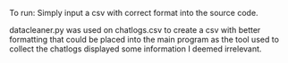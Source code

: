 To run:  Simply input a csv with correct format into the source code.  
  
datacleaner.py was used on chatlogs.csv to create a csv with better formatting that could be placed into the main program as the tool used to collect the chatlogs displayed some information I deemed irrelevant. 

